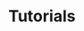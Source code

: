 ---
type: docs
title: "Tutorials"
linkTitle: "Tutorials"
description: "Follow along with a set of tutorials to learn how to use the Portefaix project"
weight: 30
---